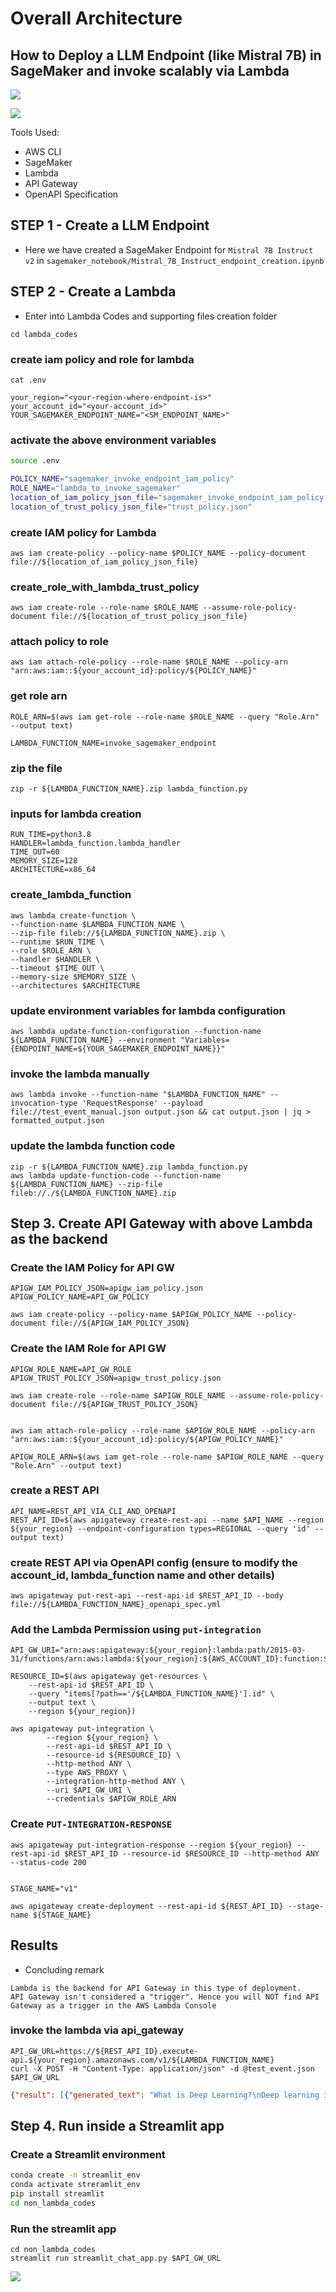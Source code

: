 # Overall Architecture
## How to Deploy a LLM Endpoint (like Mistral 7B) in SageMaker and invoke scalably via Lambda

![](lambda_to_invoke_sagemaker_endpoint.png)

![](output_in_pic.png)

Tools Used:
- AWS CLI
- SageMaker
- Lambda
- API Gateway
- OpenAPI Specification


## STEP 1 - Create a LLM Endpoint
- Here we have created a SageMaker Endpoint for `Mistral 7B Instruct v2` in `sagemaker_notebook/Mistral_7B_Instruct_endpoint_creation.ipynb`

## STEP 2 - Create a Lambda

- Enter into Lambda Codes and supporting files creation folder

`cd lambda_codes`

### create iam policy and role for lambda
`cat .env`

```
your_region="<your-region-where-endpoint-is>"
your_account_id="<your-account_id>"
YOUR_SAGEMAKER_ENDPOINT_NAME="<SM_ENDPOINT_NAME>"
```

### activate the above environment variables

```bash
source .env

POLICY_NAME="sagemaker_invoke_endpoint_iam_policy"
ROLE_NAME="lambda_to_invoke_sagemaker"
location_of_iam_policy_json_file="sagemaker_invoke_endpoint_iam_policy.json"
location_of_trust_policy_json_file="trust_policy.json"
```

### create IAM policy for Lambda
`aws iam create-policy --policy-name $POLICY_NAME --policy-document file://${location_of_iam_policy_json_file}`

### create_role_with_lambda_trust_policy
`aws iam create-role --role-name $ROLE_NAME --assume-role-policy-document file://${location_of_trust_policy_json_file}`

### attach policy to role
`aws iam attach-role-policy --role-name $ROLE_NAME --policy-arn "arn:aws:iam::${your_account_id}:policy/${POLICY_NAME}"`

### get role arn
`ROLE_ARN=$(aws iam get-role --role-name $ROLE_NAME --query "Role.Arn" --output text)`


`LAMBDA_FUNCTION_NAME=invoke_sagemaker_endpoint`

### zip the file
`zip -r ${LAMBDA_FUNCTION_NAME}.zip lambda_function.py`

### inputs for lambda creation
```
RUN_TIME=python3.8
HANDLER=lambda_function.lambda_handler
TIME_OUT=60
MEMORY_SIZE=128
ARCHITECTURE=x86_64
```

### create_lambda_function
```
aws lambda create-function \
--function-name $LAMBDA_FUNCTION_NAME \
--zip-file fileb://${LAMBDA_FUNCTION_NAME}.zip \
--runtime $RUN_TIME \
--role $ROLE_ARN \
--handler $HANDLER \
--timeout $TIME_OUT \
--memory-size $MEMORY_SIZE \
--architectures $ARCHITECTURE
```


### update environment variables for lambda configuration
```
aws lambda update-function-configuration --function-name ${LAMBDA_FUNCTION_NAME} --environment "Variables={ENDPOINT_NAME=${YOUR_SAGEMAKER_ENDPOINT_NAME}}"
```

### invoke the lambda manually
```
aws lambda invoke --function-name "$LAMBDA_FUNCTION_NAME" --invocation-type 'RequestResponse' --payload file://test_event_manual.json output.json && cat output.json | jq > formatted_output.json
```


### update the lambda function code
```
zip -r ${LAMBDA_FUNCTION_NAME}.zip lambda_function.py
aws lambda update-function-code --function-name ${LAMBDA_FUNCTION_NAME} --zip-file fileb://./${LAMBDA_FUNCTION_NAME}.zip
```


## Step 3. Create API Gateway with above Lambda as the backend

### Create the IAM Policy for API GW
```
APIGW_IAM_POLICY_JSON=apigw_iam_policy.json
APIGW_POLICY_NAME=API_GW_POLICY

aws iam create-policy --policy-name $APIGW_POLICY_NAME --policy-document file://${APIGW_IAM_POLICY_JSON}
```

### Create the IAM Role for API GW
```
APIGW_ROLE_NAME=API_GW_ROLE
APIGW_TRUST_POLICY_JSON=apigw_trust_policy.json

aws iam create-role --role-name $APIGW_ROLE_NAME --assume-role-policy-document file://${APIGW_TRUST_POLICY_JSON}


aws iam attach-role-policy --role-name $APIGW_ROLE_NAME --policy-arn "arn:aws:iam::${your_account_id}:policy/${APIGW_POLICY_NAME}"

APIGW_ROLE_ARN=$(aws iam get-role --role-name $APIGW_ROLE_NAME --query "Role.Arn" --output text)
```

### create a REST API
```
API_NAME=REST_API_VIA_CLI_AND_OPENAPI
REST_API_ID=$(aws apigateway create-rest-api --name $API_NAME --region ${your_region} --endpoint-configuration types=REGIONAL --query 'id' --output text) 
```

### create REST API via OpenAPI config (ensure to modify the account_id, lambda_function name and other details)
<!-- aws apigateway import-rest-api --body file://${LAMBDA_FUNCTION_NAME}_openapi_spec.yaml > api_gw_configuration.json -->

```
aws apigateway put-rest-api --rest-api-id $REST_API_ID --body file://${LAMBDA_FUNCTION_NAME}_openapi_spec.yml
```

### Add the Lambda Permission using `put-integration`
```
API_GW_URI="arn:aws:apigateway:${your_region}:lambda:path/2015-03-31/functions/arn:aws:lambda:${your_region}:${AWS_ACCOUNT_ID}:function:${LAMBDA_FUNCTION_NAME}/invocations"

RESOURCE_ID=$(aws apigateway get-resources \
    --rest-api-id $REST_API_ID \
    --query "items[?path=='/${LAMBDA_FUNCTION_NAME}'].id" \
    --output text \
    --region ${your_region})

aws apigateway put-integration \
        --region ${your_region} \
        --rest-api-id $REST_API_ID \
        --resource-id ${RESOURCE_ID} \
        --http-method ANY \
        --type AWS_PROXY \
        --integration-http-method ANY \
        --uri $API_GW_URI \
        --credentials $APIGW_ROLE_ARN
```

### Create `PUT-INTEGRATION-RESPONSE`

```
aws apigateway put-integration-response --region ${your_region} --rest-api-id $REST_API_ID --resource-id $RESOURCE_ID --http-method ANY --status-code 200


STAGE_NAME="v1"

aws apigateway create-deployment --rest-api-id ${REST_API_ID} --stage-name ${STAGE_NAME}
```


## Results

- Concluding remark

```
Lambda is the backend for API Gateway in this type of deployment. 
API Gateway isn't considered a "trigger". Hence you will NOT find API Gateway as a trigger in the AWS Lambda Console
```

### invoke the lambda via api_gateway

```
API_GW_URL=https://${REST_API_ID}.execute-api.${your_region}.amazonaws.com/v1/${LAMBDA_FUNCTION_NAME}
curl -X POST -H "Content-Type: application/json" -d @test_event.json $API_GW_URL
```

```json
{"result": [{"generated_text": "What is Deep Learning?\nDeep learning is a subset of machine learning, which is essentially a neural network with three or more layers. These neural networks are designed to learn and improve from experience, by processing large amounts of data. The deep learning algorithms are modeled after the structure and function of the human brain, with interconnected nodes that process information and make decisions based on that information.\n\nDeep learning is used in a variety of applications, including image and speech recognition, natural language processing, and computer vision. It is particularly effective in handling unstructured data, such as text, images, and sound, and can be used to identify patterns and relationships within that data.\n\nSome common deep learning techniques include Convolutional Neural Networks (CNNs), Recurrent Neural Networks (RNNs), and Deep Belief Networks (DBNs). These networks are designed to learn from large amounts of data and can be trained using supervised or unsupervised learning methods.\n\nOverall, deep learning is a powerful tool for handling complex data and identifying patterns and relationships within that data. It has the potential to revolutionize many industries, including healthcare, finance, and transportation."}]}% 
```

## Step 4. Run inside a Streamlit app

### Create a Streamlit environment

```bash
conda create -n streamlit_env
conda activate streramlit_env
pip install streamlit
cd non_lambda_codes
```


### Run the streamlit app

```
cd non_lambda_codes
streamlit run streamlit_chat_app.py $API_GW_URL
```

![](./docs/images/run_sagemaker_endpoint_inside_streamlit.png)
